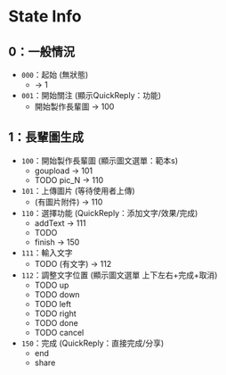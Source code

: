 # State Info

## 0：一般情況
- `000`：起始 (無狀態)
    - -> 1
- `001`：開始關注 (顯示QuickReply：功能)
    - 開始製作長輩圖 -> 100

## 1：長輩圖生成
- `100`：開始製作長輩圖 (顯示圖文選單：範本s)
    - goupload -> 101
    - TODO pic_N -> 110    
- `101`：上傳圖片 (等待使用者上傳)
    - (有圖片附件) -> 110
- `110`：選擇功能 (QuickReply：添加文字/效果/完成)
    - addText -> 111
    - TODO
    - finish -> 150
- `111`：輸入文字
    - TODO (有文字) -> 112
- `112`：調整文字位置 (顯示圖文選單 上下左右+完成+取消)  
    - TODO up
    - TODO down
    - TODO left
    - TODO right
    - TODO done
    - TODO cancel
- `150`：完成 (QuickReply：直接完成/分享)
    - end
    - share